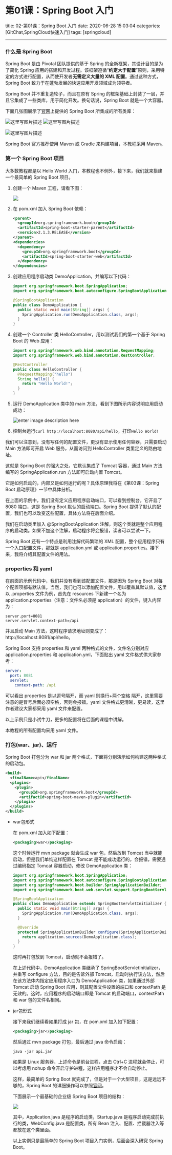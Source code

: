 # 第01课：Spring Boot 入门

title: 02-第01课：Spring Boot 入门
date: 2020-06-28 15:03:04
categories: [GitChat,SpringCloud快速入门]
tags: [springcloud]

---

### 什么是 Spring Boot

Spring Boot 是由 Pivotal 团队提供的基于 Spring 的全新框架，其设计目的是为了简化 Spring 应用的搭建和开发过程。该框架遵循“**约定大于配置**”原则，采用特定的方式进行配置，从而使开发者**无需定义大量的 XML 配置**。通过这种方式，Spring Boot 致力于在蓬勃发展的快速应用开发领域成为领导者。

Spring Boot 并不重复造轮子，而且在原有 Spring 的框架基础上封装了一层，并且它集成了一些类库，用于简化开发。换句话说，Spring Boot 就是一个大容器。

下面几张图展示了[官网](http://projects.spring.io/spring-boot/)上提供的 Spring Boot 所集成的所有类库：

<img src="https://tva1.sinaimg.cn/large/007S8ZIlgy1gg80m2bej6j31830u0wv0.jpg" alt="这里写图片描述"  />

<img src="https://tva1.sinaimg.cn/large/007S8ZIlgy1gg80m386uej31790u07jy.jpg" alt="这里写图片描述"  />

![这里写图片描述](https://tva1.sinaimg.cn/large/007S8ZIlgy1gg80m5nmvfj31s20dsjwv.jpg)

Spring Boot 官方推荐使用 Maven 或 Gradle 来构建项目，本教程采用 Maven。

### 第一个 Spring Boot 项目

大多数教程都是以 Hello World 入门，本教程也不例外，接下来，我们就来搭建一个最简单的 Spring Boot 项目。

1. 创建一个 Maven 工程，请看下图：

   ![](https://tva1.sinaimg.cn/large/007S8ZIlgy1gg80m4ptwmj31790u07jy.jpg)

2. 在 pom.xml 加入 Spring Boot 依赖：
   
   ```xml
   <parent>
     <groupId>org.springframework.boot</groupId>
     <artifactId>spring-boot-starter-parent</artifactId>
     <version>2.1.3.RELEASE</version>
   </parent>
   <dependencies>
     <dependency>
       <groupId>org.springframework.boot</groupId>
       <artifactId>spring-boot-starter-web</artifactId>
     </dependency>
   </dependencies>
   ```
   
3. 创建应用程序启动类 DemoApplication，并编写以下代码：

   ```java
   import org.springframework.boot.SpringApplication;
   import org.springframework.boot.autoconfigure.SpringBootApplication;
   
   @SpringBootApplication
   public class DemoApplication {
     public static void main(String[] args) {
       SpringApplication.run(DemoApplication.class, args);
     }
   }
   ```

4. 创建一个 Controller 类 HelloController，用以测试我们的第一个基于 Spring Boot 的 Web 应用：

   ```java
   import org.springframework.web.bind.annotation.RequestMapping;
   import org.springframework.web.bind.annotation.RestController;
   
   @RestController
   public class HelloController {
     @RequestMapping("hello")
     String hello() {
       return "Hello World!";
     }
   }
   ```

5. 运行 DemoApplication 类中的 main 方法，看到下图所示内容说明应用启动成功：

   ![enter image description here](https://tva1.sinaimg.cn/large/007S8ZIlgy1gg80slxymaj322a0m4dma.jpg)

6. 控制台运行```curl http://localhost:8080/api/hello```，打印```Hello World!```


我们可以注意到，没有写任何的配置文件，更没有显示使用任何容器，只需要启动 Main 方法即可开启 Web 服务，从而访问到 HelloController 类里定义的路由地址。

这就是 Spring Boot 的强大之处，它默认集成了 Tomcat 容器，通过 Main 方法编写的 SpringApplication.run 方法即可启动内置 Tomcat。

它是如何启动的，内部又是如何运行的呢？具体原理我将在《第03课：Spring Boot 启动原理》一节中具体分析。

在上面的示例中，我们没有定义应用程序启动端口，可以看到控制台，它开启了 8080 端口，这是 Spring Boot 默认的启动端口。Spring Boot 提供了默认的配置，我们也可以改变这些配置，具体方法将在后面介绍。

我们在启动类里加入 @SpringBootApplication  注解，则这个类就是整个应用程序的启动类。如果不加这个注解，启动程序将会报错，读者可以尝试一下。

Spring Boot 还有一个特点是利用注解代码繁琐的 XML 配置，整个应用程序只有一个入口配置文件，那就是 application.yml 或 application.properties。接下来，我将介绍其配置文件的用法。

### properties 和 yaml

在前面的示例代码中，我们并没有看到该配置文件，那是因为 Spring Boot 对每个配置项都有默认值。当然，我们也可以添加配置文件，用以覆盖其默认值，这里以 .properties 文件为例，首先在 resources 下新建一个名为 application.properties（注意：文件名必须是 application）的文件，键入内容为：

```properties
server.port=8081
server.servlet.context-path=/api
```

并且启动 Main 方法，这时程序请求地址则变成了：http://localhost:8081/api/hello。

Spring Boot 支持 properties 和 yaml 两种格式的文件，文件名分别对应 application.properties 和 application.yml，下面贴出 yaml 文件格式供大家参考：

```yaml
server:
  port: 8081
  servlet:
    context-path: /api
```
可以看出 properties 是以逗号隔开，而 yaml 则换行+两个空格 隔开，这里需要注意的是冒号后面必须空格，否则会报错。yaml 文件格式更清晰，更易读，这里作者建议大家都采用 yaml 文件来配置。

以上示例只是小试牛刀，更多的配置将在后面的课程中讲解。

本教程的所有配置均采用 yaml 文件。

### 打包(war、jar)、运行

Spring Boot 打包分为 war 和 jar 两个格式，下面将分别演示如何构建这两种格式的启动包。

```xml
<build>
  <finalName>api</finalName>
  <plugins>
    <plugin>
      <groupId>org.springframework.boot</groupId>
      <artifactId>spring-boot-maven-plugin</artifactId>
    </plugin>
  </plugins>
</build>
```

- war包形式

  在 pom.xml 加入如下配置：

  ```xml
  <packaging>war</packaging>
  ```
  
  这个时候运行 mvn package 就会生成 war 包，然后放到 Tomcat 当中就能启动，但是我们单纯这样配置在 Tomcat 是不能成功运行的，会报错，需要通过编码指定 Tomcat 容器启动，修改 DemoApplication 类：
  
  ```java
  import org.springframework.boot.SpringApplication;
  import org.springframework.boot.autoconfigure.SpringBootApplication;
  import org.springframework.boot.builder.SpringApplicationBuilder;
  import org.springframework.boot.web.servlet.support.SpringBootServletInitializer;
  
  @SpringBootApplication
  public class DemoApplication extends SpringBootServletInitializer {
    public static void main(String[] args) {
      SpringApplication.run(DemoApplication.class, args);
    }
  
    @Override
    protected SpringApplicationBuilder configure(SpringApplicationBuilder application) {
      return application.sources(DemoApplication.class);
    }
  }
  ```
  
  这时再打包放到 Tomcat，启动就不会报错了。
  
  在上述代码中，DemoApplication 类继承了 SpringBootServletInitializer，并重写 configure 方法，目的是告诉外部 Tomcat，启动时执行该方法，然后在该方法体内指定应用程序入口为 DemoApplication 类，如果通过外部 Tomcat 启动 Spring Boot 应用，则其配置文件设置的端口和 contextPath 是无效的。这时，应用程序的启动端口即是 Tomcat 的启动端口，contextPath 和 war 包的文件名相同。
  
- jar包形式

  接下来我们继续看如果打成 jar 包，在 pom.xml 加入如下配置：
  
  ```xml
  <packaging>jar</packaging>
  ```
  
  然后通过 mvn package 打包，最后通过 java 命令启动：
  
  ```shell
  java -jar api.jar
  ```
  
  如果是 Linux 服务器，上述命令是前台进程，点击 Ctrl+C 进程就会停止，可以考虑用 nohup 命令开启守护进程，这样应用程序才不会自动停止。
  
  这样，最简单的 Spring Boot 就完成了，但是对于一个大型项目，这是远远不够的，Spring Boot 的详细操作可以参照[官网](https://docs.spring.io/spring-boot/docs/2.0.1.RELEASE/reference/htmlsingle/)。
  
  下面展示一个最基础的企业级 Spring Boot 项目的结构：
  
  ![](https://tva1.sinaimg.cn/large/007S8ZIlgy1gg81mcfy3oj31ex0u0why.jpg)
  
  其中，Application.java 是程序的启动类，Startup.java 是程序启动完成前执行的类，WebConfig.java 是配置类，所有 Bean 注入、配置、拦截器注入等都放在这个类里面。
  
  以上实例只是最简单的 Spring Boot 项目入门实例，后面会深入研究 Spring Boot。


